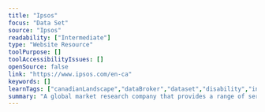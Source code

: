 ```yaml
---
title: "Ipsos"
focus: "Data Set"
source: "Ipsos"
readability: ["Intermediate"]
type: "Website Resource"
toolPurpose: []
toolAccessibilityIssues: []
openSource: false
link: "https://www.ipsos.com/en-ca"
keywords: []
learnTags: ["canadianLandscape","dataBroker","dataset","disability","inclusivePractice","smallData"]
summary: "A global market research company that provides a range of services to support decision-making, including conducting polls in the areas of society, consumer and shopping, media and brand communication, and customer experience. "
---
```


